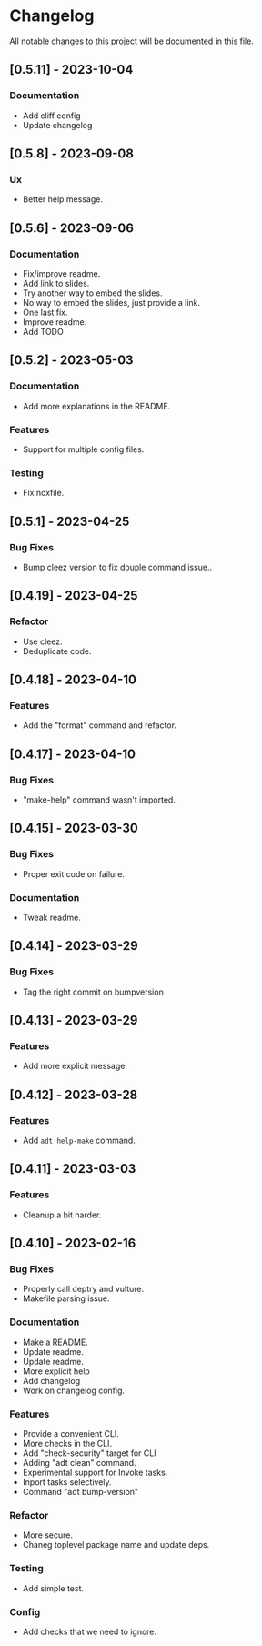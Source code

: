 # Changelog

All notable changes to this project will be documented in this file.

## [0.5.11] - 2023-10-04

### Documentation

- Add cliff config
- Update changelog

## [0.5.8] - 2023-09-08

### Ux

- Better help message.

## [0.5.6] - 2023-09-06

### Documentation

- Fix/improve readme.
- Add link to slides.
- Try another way to embed the slides.
- No way to embed the slides, just provide a link.
- One last fix.
- Improve readme.
- Add TODO

## [0.5.2] - 2023-05-03

### Documentation

- Add more explanations in the README.

### Features

- Support for multiple config files.

### Testing

- Fix noxfile.

## [0.5.1] - 2023-04-25

### Bug Fixes

- Bump cleez version to fix douple command issue..

## [0.4.19] - 2023-04-25

### Refactor

- Use cleez.
- Deduplicate code.

## [0.4.18] - 2023-04-10

### Features

- Add the "format" command and refactor.

## [0.4.17] - 2023-04-10

### Bug Fixes

- "make-help" command wasn't imported.

## [0.4.15] - 2023-03-30

### Bug Fixes

- Proper exit code on failure.

### Documentation

- Tweak readme.

## [0.4.14] - 2023-03-29

### Bug Fixes

- Tag the right commit on bumpversion

## [0.4.13] - 2023-03-29

### Features

- Add more explicit message.

## [0.4.12] - 2023-03-28

### Features

- Add `adt help-make` command.

## [0.4.11] - 2023-03-03

### Features

- Cleanup a bit harder.

## [0.4.10] - 2023-02-16

### Bug Fixes

- Properly call deptry and vulture.
- Makefile parsing issue.

### Documentation

- Make a README.
- Update readme.
- Update readme.
- More explicit help
- Add changelog
- Work on changelog config.

### Features

- Provide a convenient CLI.
- More checks in the CLI.
- Add "check-security" target for CLI
- Adding "adt clean" command.
- Experimental support for Invoke tasks.
- Inport tasks selectively.
- Command "adt bump-version"

### Refactor

- More secure.
- Chaneg toplevel package name and update deps.

### Testing

- Add simple test.

### Config

- Add checks that we need to ignore.

<!-- generated by git-cliff -->
